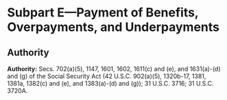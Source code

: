 # Subpart E—Payment of Benefits, Overpayments, and Underpayments

## Authority

**Authority:** Secs. 702(a)(5), 1147, 1601, 1602, 1611(c) and (e), and 1631(a)-(d) and (g) of the Social Security Act (42 U.S.C. 902(a)(5), 1320b-17, 1381, 1381a, 1382(c) and (e), and 1383(a)-(d) and (g)); 31 U.S.C. 3716; 31 U.S.C. 3720A.




